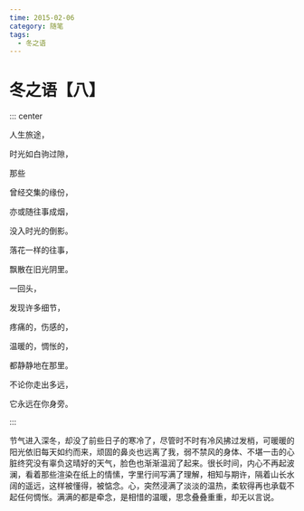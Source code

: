 ```yaml
---
time: 2015-02-06
category: 随笔
tags:
  - 冬之语
---
```


# 冬之语【八】

::: center

人生旅途，

时光如白驹过隙，

那些

曾经交集的缘份，

亦或随往事成烟，

没入时光的倒影。

落花一样的往事，

飘散在旧光阴里。

一回头，

发现许多细节，

疼痛的，伤感的，

温暖的，惆怅的，

都静静地在那里。

不论你走出多远，

它永远在你身旁。

:::

节气进入深冬，却没了前些日子的寒冷了，尽管时不时有冷风拂过发梢，可暖暖的阳光依旧每天如约而来，顽固的鼻炎也远离了我，弱不禁风的身体、不堪一击的心脏终究没有辜负这晴好的天气，脸色也渐渐温润了起来。很长时间，内心不再起波澜，看着那些渲染在纸上的情愫，字里行间写满了理解，相知与期许，隔着山长水阔的遥远，这样被懂得，被惦念。心，突然浸满了淡淡的温热，柔软得再也承载不起任何惆怅。满满的都是牵念，是相惜的温暖，思念叠叠重重，却无以言说。
